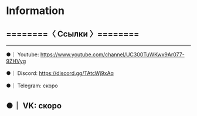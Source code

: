 # Information

## ========〈 Ссылки 〉========
---
●｜ Youtube: https://www.youtube.com/channel/UC300TuWKwx9Ar077-9ZHVyg

●｜ Discord: https://discord.gg/TAtcWj9xAq

●｜ Telegram: скоро

●｜ VK: скоро
---
